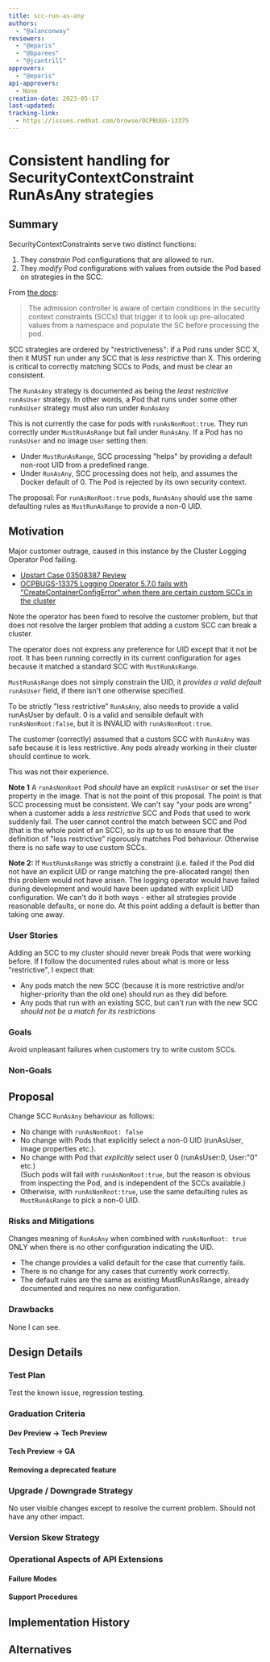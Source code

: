 ```yaml
---
title: scc-run-as-any
authors:
  - "@alanconway"
reviewers:
  - "@eparis"
  - "@bparees"
  - "@jcantrill"
approvers:
  - "@eparis"
api-approvers:
  - None
creation-date: 2023-05-17
last-updated:
tracking-link:
  - https://issues.redhat.com/browse/OCPBUGS-13375
---
```


# Consistent handling for SecurityContextConstraint RunAsAny strategies

## Summary

SecurityContextConstraints serve two distinct functions:

1. They _constrain_ Pod configurations that are allowed to run.
2. They _modify_ Pod configurations with values from outside the Pod based on strategies in the SCC.

From [the docs][scc]:
> The admission controller is aware of certain conditions in the security context constraints (SCCs) that trigger it to look up pre-allocated values from a namespace and populate the SC before processing the pod.

SCC strategies are ordered by "restrictiveness": if a Pod runs under SCC X, then it MUST run under any SCC that is _less restrictive_ than X.
This ordering is critical to correctly matching SCCs to Pods, and must be clear an consistent.

The `RunAsAny` strategy is documented as being the _least restrictive_ `runAsUser` strategy.
In other words, a Pod that runs under some other `runAsUser` strategy must also run under `RunAsAny`

This is not currently the case for pods with `runAsNonRoot:true`. They run correctly under `MustRunAsRange` but fail under `RunAsAny`.
If a Pod has no `runAsUser` and no image `User` setting then:
- Under `MustRunAsRange`, SCC processing "helps" by providing a default non-root UID from a predefined range.
- Under `RunAsAny`, SCC processing does not help, and assumes the Docker default of 0. The Pod is rejected by its own security context.

The proposal: For `runAsNonRoot:true` pods, `RunAsAny` should use the same defaulting rules as `MustRunAsRange` to provide a non-0 UID.

[scc]: https://docs.openshift.com/container-platform/4.12/authentication/managing-security-context-constraints.html

## Motivation

Major customer outrage, caused in this instance by the Cluster Logging Operator Pod failing.

- [Upstart Case 03508387 Review](https://docs.google.com/document/d/1AlVZHsWqykMELnJmE7Ei-wYCDAPEA966zPZnVDnkHIQ/edit)
- [OCPBUGS-13375 Logging Operator 5.7.0 fails with "CreateContainerConfigError" when there are certain custom SCCs in the cluster](https://issues.redhat.com/browse/OCPBUGS-13375)

Note the operator has been fixed to resolve the customer problem, but that does not resolve the larger problem that adding a custom SCC can break a cluster.

The operator does not express any preference for UID except that it not be root.
It has been running correctly in its current configuration for ages because it matched a standard SCC with `MustRunAsRange`.

`MustRunAsRange` does not simply constrain the UID, it _provides a valid default_ `runAsUser` field, if there isn't one otherwise specified.

To be strictly "less restrictive" `RunAsAny`, also needs to provide a valid runAsUser by default. 0 is a valid and sensible default with `runAsNonRoot:false`, but it is INVALID with `runAsNonRoot:true`.

The customer (correctly) assumed that a custom SCC with `RunAsAny` was safe because it is less restrictive.
Any pods already working in their cluster should continue to work.

This was not their experience.

**Note 1** A `runAsNonRoot` Pod _should_ have an explicit `runAsUser` or set the `User` property in the image. That is not the point of this proposal.
The point is that SCC processing must be consistent. We can't say "your pods are wrong" when a customer adds a _less restrictive_ SCC and Pods that used to work suddenly fail.
The user cannot control the match between SCC and Pod (that is the whole point of an SCC), so its up to us to ensure that the definition of "less restrictive" rigorously matches Pod behaviour.
Otherwise there is no safe way to use custom SCCs.

**Note 2:** If `MustRunAsRange` was strictly a constraint (i.e. failed if the Pod did not have an explicit UID or range matching the pre-allocated range) then this problem would not have arisen.
The logging operator would have failed during development and would have been updated with explicit UID configuration.
We can't do it both ways - either all strategies provide reasonable defaults, or none do.
At this point adding a default is better than taking one away.

### User Stories

Adding an SCC to my cluster should never break Pods that were working before.
If I follow the documented rules about what is more or less "restrictive", I expect that:
- Any pods match the new SCC (because it is more restrictive and/or higher-priority than the old one) should run as they did before.
- Any pods that run with an existing SCC, but can't run with the new SCC _should not be a match for its restrictions_

### Goals

Avoid unpleasant failures when customers try to write custom SCCs.

### Non-Goals

## Proposal

Change SCC `RunAsAny` behaviour as follows:
- No change with `runAsNonRoot: false`
- No change with Pods that explicitly select a non-0 UID (runAsUser, image properties etc.).
- No change with Pod that _explicitly_ select user 0 (runAsUser:0, User:"0" etc.) \
  (Such pods will fail with `runAsNonRoot:true`, but the reason is obvious from inspecting the Pod, and is independent of the SCCs available.)
- Otherwise, with `runAsNonRoot:true`, use the same defaulting rules as `MustRunAsRange` to pick a non-0 UID.

### Risks and Mitigations

Changes meaning of `RunAsAny` when combined with `runAsNonRoot: true` ONLY when there is no other configuration indicating the UID.

- The change provides a valid default for the case that currently fails.
- There is no change for any cases that currently work correctly.
- The default rules are the same as existing MustRunAsRange, already documented and requires no new configuration.

### Drawbacks
None I can see.

## Design Details

### Test Plan

Test the known issue, regression testing.

### Graduation Criteria

#### Dev Preview -> Tech Preview

#### Tech Preview -> GA

#### Removing a deprecated feature

### Upgrade / Downgrade Strategy

No user visible changes except to resolve the current problem.
Should not have any other impact.

### Version Skew Strategy
### Operational Aspects of API Extensions
#### Failure Modes
#### Support Procedures
## Implementation History
## Alternatives
